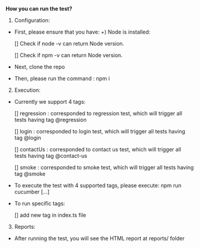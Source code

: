 **How you can run the test?**

1. Configuration:
- First, please ensure that you have:
  +) Node is installed:
  
     [] Check if node -v can return Node version.
  
     [] Check if npm -v can return Node version.

- Next, clone the repo
- Then, please run the command : npm i

2. Execution:
- Currently we support 4 tags:
  
     [] regression : corresponded to regression test, which will trigger all tests having tag @regression
  
     [] login : corresponded to login test, which will trigger all tests having tag @login
  
     [] contactUs : corresponded to contact us test, which will trigger all tests having tag @contact-us
  
     [] smoke : corresponded to smoke test, which will trigger all tests having tag @smoke
  
- To execute the test with 4 supported tags, please execute: npm run cucumber [...]
- To run specific tags:

     [] add new tag in index.ts file

3. Reports:
- After running the test, you will see the HTML report at reports/ folder  

